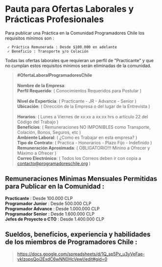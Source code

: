 # Pauta para Ofertas Laborales y Prácticas Profesionales                                                                             
                  
Para publicar una Práctica en la Comunidad Programadores Chile los requisitos mínimos son :

     ✓ Práctica Remunerada : Desde $100.000 en adelante
     ✓ Beneficio : Transporte y/o Colación
     
Todas las ofertas laborales que requieran un perfil de "Practicante" y que no cumplan estos requisitos mínimos serán eliminadas de la comunidad.


> **#OfertaLaboralProgramadoresChile**                                                                                                                                                                                                                             
> **Nombre de la Empresa**:                                                                                                      
> **Perfil Requerido**:  ( Conocimientos Requeridos para Postular )                                                                                                                              
> **Nivel de Experticia**:  ( Practicante - JR - Advance - Senior )                                                                                                            
> **Ubicación**: ( Dirección de la Empresa o del lugar de la Entrevista )                                                       
> **Horarios**:  ( Lunes a Viernes de xx:xx a xx:xx hrs o artículo 22 del Código del Trabajo )                                                                                                                  
> **Benefícios**: ( Remuneraciones NO IMPONIBLES como Transporte, Colación, Bonos, Seguros, etc )                              
> **Ambiente Laboral**: (  ¿Como es Trabajar en esta empresa? )                                                                                                   
> **Tipo de Contrato**: ( Practica - Honorarios - Plazo Fijo - Indefinido )                                                                        
> **Remuneración Aproximada**: ( OBLIGATORIO!!!  Mínino a Ofrecer y Máximo a Ofrecer )                                                                                                                      
> **Correo Electrónico**: ( Todos los Correos deben ir con copia a contacto@programadoreschile.org )     
                                                                                                                                      

## Remuneraciones Minimas Mensuales Permitidas para Publicar en la Comunidad :

**Practicante** : Desde 100.000 CLP                                                                     
**Programador Junior** : Desde 500.000 CLP                                                                               
**Programador Advance** : Desde 1.000.000 CLP                                                                       
**Programador Senior** : Desde 1.600.000 CLP                                                              
**Jefes de Proyecto o CTO** : Desde 1.400.000 CLP   

## Sueldos, beneficios, experiencia y habilidades de los miembros de Programadores Chile :

> https://docs.google.com/spreadsheets/d/1Q_sp5Pv_u3yVeFae-vkIzopsQoj2ExdC6wNN0HcVewI/edit#gid=0                                                                     
